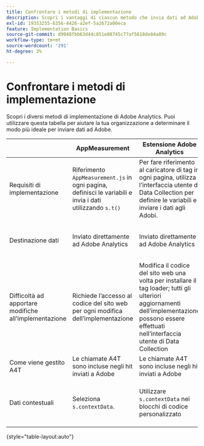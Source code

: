 ```yaml
---
title: Confrontare i metodi di implementazione
description: Scopri i vantaggi di ciascun metodo che invia dati ad Adobe Analytics.
exl-id: 19353255-6356-4426-a2ef-5a2672a00eca
feature: Implementation Basics
source-git-commit: d9948fbb63d44c851e08745c77af5618de84a89c
workflow-type: tm+mt
source-wordcount: '291'
ht-degree: 3%

---
```


# Confrontare i metodi di implementazione

Scopri i diversi metodi di implementazione di Adobe Analytics. Puoi utilizzare questa tabella per aiutare la tua organizzazione a determinare il modo più ideale per inviare dati ad Adobe.

| | AppMeasurement | Estensione Adobe Analytics | SDK per web | Estensione Web SDK |
| --- | --- | --- | --- | --- |
| Requisiti di implementazione | Riferimento `AppMeasurement.js` in ogni pagina, definisci le variabili e invia i dati utilizzando `s.t()` | Per fare riferimento al caricatore di tag in ogni pagina, utilizza l’interfaccia utente di Data Collection per definire le variabili e inviare i dati agli Adobi. | Riferimento `Alloy.js` in ogni pagina, utilizza `alloy("sendEvent",{})` per inviare un oggetto JSON contenente i dati desiderati | Per fare riferimento al caricatore di tag in ogni pagina, utilizza l’interfaccia utente di Data Collection per stabilire l’oggetto JSON da inviare ai dati |
| Destinazione dati | Inviato direttamente ad Adobe Analytics | Inviato direttamente ad Adobe Analytics | Inviato a Adobe Experience Platform Edge, che inoltra i dati ad Adobe Analytics | Inviato a Adobe Experience Platform Edge, che inoltra i dati ad Adobe Analytics |
| Difficoltà ad apportare modifiche all’implementazione | Richiede l’accesso al codice del sito web per ogni modifica dell’implementazione | Modifica il codice del sito web una volta per installare il tag loader; tutti gli ulteriori aggiornamenti dell’implementazione possono essere effettuati nell’interfaccia utente di Data Collection | Richiede l’accesso al codice del sito web per ogni modifica dell’implementazione | Modifica il codice del sito web una volta per installare il tag loader; tutti gli ulteriori aggiornamenti dell’implementazione possono essere effettuati nell’interfaccia utente di Data Collection |
| Come viene gestito A4T | Le chiamate A4T sono incluse negli hit inviati a Adobe | Le chiamate A4T sono incluse negli hit inviati a Adobe | Le chiamate A4T vengono inviate come hit separati | Le chiamate A4T vengono inviate come hit separati |
| Dati contestuali | Seleziona `s.contextData`. | Utilizzare `s.contextData` nei blocchi di codice personalizzato | Tutti i campi non mappati vengono inviati automaticamente come `a.x.*` variabili di dati di contesto. | Tutti i campi non mappati vengono inviati automaticamente come `a.x.*` variabili di dati di contesto. |

{style="table-layout:auto"}
